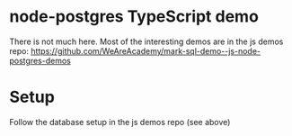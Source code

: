 # node-postgres TypeScript demo

There is not much here. Most of the interesting demos are in the js demos repo:
https://github.com/WeAreAcademy/mark-sql-demo--js-node-postgres-demos

# Setup

Follow the database setup in the js demos repo (see above)
